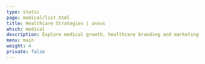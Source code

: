 ```yaml
---
type: static
page: medical/list.html
title: Healthcare Strategies | unnus
which: medical
description: Explore medical growth, healthcare branding and marketing strategies by unnus team 
menu: main
weight: 4
private: false
---
```


